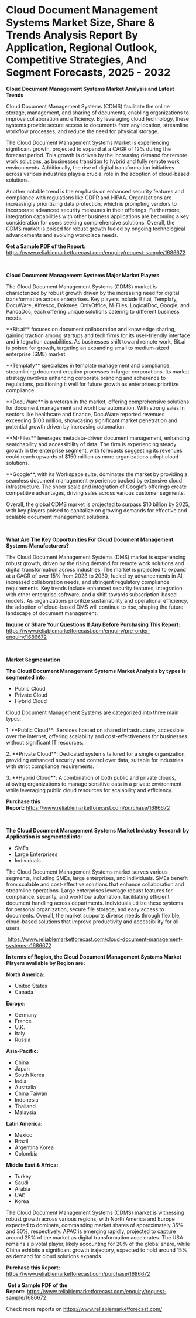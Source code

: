 <p><h1>Cloud Document Management Systems Market Size, Share & Trends Analysis Report By Application, Regional Outlook, Competitive Strategies, And Segment Forecasts, 2025 - 2032</h1></p><p><strong>Cloud Document Management Systems Market Analysis and Latest Trends</strong></p>
<p><p>Cloud Document Management Systems (CDMS) facilitate the online storage, management, and sharing of documents, enabling organizations to improve collaboration and efficiency. By leveraging cloud technology, these systems provide secure access to documents from any location, streamline workflow processes, and reduce the need for physical storage.</p><p>The Cloud Document Management Systems Market is experiencing significant growth, projected to expand at a CAGR of 12% during the forecast period. This growth is driven by the increasing demand for remote work solutions, as businesses transition to hybrid and fully remote work environments. Additionally, the rise of digital transformation initiatives across various industries plays a crucial role in the adoption of cloud-based solutions.</p><p>Another notable trend is the emphasis on enhanced security features and compliance with regulations like GDPR and HIPAA. Organizations are increasingly prioritizing data protection, which is prompting vendors to incorporate advanced security measures in their offerings. Furthermore, integration capabilities with other business applications are becoming a key consideration for users seeking comprehensive solutions. Overall, the CDMS market is poised for robust growth fueled by ongoing technological advancements and evolving workplace needs.</p></p>
<p><strong>Get a Sample PDF of the Report:&nbsp;</strong> <a href="https://www.reliablemarketforecast.com/enquiry/request-sample/1686672?utm_campaign=3045&utm_medium=2&utm_source=Github&utm_content=ia&utm_term=26032025&utm_id=cloud-document-management-systems">https://www.reliablemarketforecast.com/enquiry/request-sample/1686672</a></p>
<p>&nbsp;</p>
<p><strong>Cloud Document Management Systems Major Market Players</strong></p>
<p><p>The Cloud Document Management Systems (CDMS) market is characterized by robust growth driven by the increasing need for digital transformation across enterprises. Key players include Bit.ai, Templafy, DocuWare, Alfresco, Dokmee, OnlyOffice, M-Files, LogicalDoc, Google, and PandaDoc, each offering unique solutions catering to different business needs.</p><p>**Bit.ai** focuses on document collaboration and knowledge sharing, gaining traction among startups and tech firms for its user-friendly interface and integration capabilities. As businesses shift toward remote work, Bit.ai is poised for growth, targeting an expanding small to medium-sized enterprise (SME) market.</p><p>**Templafy** specializes in template management and compliance, streamlining document creation processes in larger corporations. Its market strategy involves enhancing corporate branding and adherence to regulations, positioning it well for future growth as enterprises prioritize compliance.</p><p>**DocuWare** is a veteran in the market, offering comprehensive solutions for document management and workflow automation. With strong sales in sectors like healthcare and finance, DocuWare reported revenues exceeding $100 million, showcasing significant market penetration and potential growth driven by increasing automation.</p><p>**M-Files** leverages metadata-driven document management, enhancing searchability and accessibility of data. The firm is experiencing steady growth in the enterprise segment, with forecasts suggesting its revenues could reach upwards of $150 million as more organizations adopt cloud solutions.</p><p>**Google**, with its Workspace suite, dominates the market by providing a seamless document management experience backed by extensive cloud infrastructure. The sheer scale and integration of Google’s offerings create competitive advantages, driving sales across various customer segments.</p><p>Overall, the global CDMS market is projected to surpass $10 billion by 2025, with key players poised to capitalize on growing demands for effective and scalable document management solutions.</p></p>
<p>&nbsp;</p>
<p><strong>What Are The Key Opportunities For Cloud Document Management Systems Manufacturers?</strong></p>
<p><p>The Cloud Document Management Systems (DMS) market is experiencing robust growth, driven by the rising demand for remote work solutions and digital transformation across industries. The market is projected to expand at a CAGR of over 15% from 2023 to 2030, fueled by advancements in AI, increased collaboration needs, and stringent regulatory compliance requirements. Key trends include enhanced security features, integration with other enterprise software, and a shift towards subscription-based models. As organizations prioritize sustainability and operational efficiency, the adoption of cloud-based DMS will continue to rise, shaping the future landscape of document management.</p></p>
<p><strong>Inquire or Share Your Questions If Any Before Purchasing This Report:</strong> <a href="https://www.reliablemarketforecast.com/enquiry/pre-order-enquiry/1686672?utm_campaign=3045&utm_medium=2&utm_source=Github&utm_content=ia&utm_term=26032025&utm_id=cloud-document-management-systems">https://www.reliablemarketforecast.com/enquiry/pre-order-enquiry/1686672</a></p>
<p>&nbsp;</p>
<p><strong>Market Segmentation</strong></p>
<p><strong>The Cloud Document Management Systems Market Analysis by types is segmented into:</strong></p>
<p><ul><li>Public Cloud</li><li>Private Cloud</li><li>Hybrid Cloud</li></ul></p>
<p><p>Cloud Document Management Systems are categorized into three main types: </p><p>1. **Public Cloud**: Services hosted on shared infrastructure, accessible over the internet, offering scalability and cost-effectiveness for businesses without significant IT resources.</p><p>2. **Private Cloud**: Dedicated systems tailored for a single organization, providing enhanced security and control over data, suitable for industries with strict compliance requirements.</p><p>3. **Hybrid Cloud**: A combination of both public and private clouds, allowing organizations to manage sensitive data in a private environment while leveraging public cloud resources for scalability and efficiency.</p></p>
<p><strong>Purchase this Report:&nbsp;</strong><a href="https://www.reliablemarketforecast.com/purchase/1686672?utm_campaign=3045&utm_medium=2&utm_source=Github&utm_content=ia&utm_term=26032025&utm_id=cloud-document-management-systems">https://www.reliablemarketforecast.com/purchase/1686672</a></p>
<p>&nbsp;</p>
<p><strong>The Cloud Document Management Systems Market Industry Research by Application is segmented into:</strong></p>
<p><ul><li>SMEs</li><li>Large Enterprises</li><li>Individuals</li></ul></p>
<p><p>The Cloud Document Management Systems market serves various segments, including SMEs, large enterprises, and individuals. SMEs benefit from scalable and cost-effective solutions that enhance collaboration and streamline operations. Large enterprises leverage robust features for compliance, security, and workflow automation, facilitating efficient document handling across departments. Individuals utilize these systems for personal organization, secure file storage, and easy access to documents. Overall, the market supports diverse needs through flexible, cloud-based solutions that improve productivity and accessibility for all users.</p></p>
<p><a href="https://www.reliablemarketforecast.com/cloud-document-management-systems-r1686672?utm_campaign=3045&utm_medium=2&utm_source=Github&utm_content=ia&utm_term=26032025&utm_id=cloud-document-management-systems">&nbsp;https://www.reliablemarketforecast.com/cloud-document-management-systems-r1686672</a></p>
<p><strong>In terms of Region, the Cloud Document Management Systems Market Players available by Region are:</strong></p>
<p>
    <p> <strong> North America: </strong>
        <ul>
            <li>United States</li>
            <li>Canada</li>
        </ul>
        </p> 
    <p> <strong> Europe: </strong>
        <ul>
            <li>Germany</li>
            <li>France</li>
            <li>U.K.</li>
            <li>Italy</li>
            <li>Russia</li>
        </ul>
        </p> 
    <p> <strong> Asia-Pacific: </strong>
        <ul>
            <li>China</li>
            <li>Japan</li>
            <li>South Korea</li>
            <li>India</li>
            <li>Australia</li>
            <li>China Taiwan</li>
            <li>Indonesia</li>
            <li>Thailand</li>
            <li>Malaysia</li>
        </ul>
        </p> 
    <p> <strong> Latin America: </strong>
        <ul>
            <li>Mexico</li>
            <li>Brazil</li>
            <li>Argentina Korea</li>
            <li>Colombia</li>
        </ul>
        </p> 
    <p> <strong> Middle East & Africa: </strong>
        <ul>
            <li>Turkey</li>
            <li>Saudi</li>
            <li>Arabia</li>
            <li>UAE</li>
            <li>Korea</li>
        </ul>
    </p>
    </p>
<p><p>The Cloud Document Management Systems (CDMS) market is witnessing robust growth across various regions, with North America and Europe expected to dominate, commanding market shares of approximately 35% and 30%, respectively. APAC is emerging rapidly, projected to capture around 25% of the market as digital transformation accelerates. The USA remains a pivotal player, likely accounting for 20% of the global share, while China exhibits a significant growth trajectory, expected to hold around 15% as demand for cloud solutions expands.</p></p>
<p><strong>Purchase this Report: </strong><a href="https://www.reliablemarketforecast.com/purchase/1686672?utm_campaign=3045&utm_medium=2&utm_source=Github&utm_content=ia&utm_term=26032025&utm_id=cloud-document-management-systems">https://www.reliablemarketforecast.com/purchase/1686672</a></p>
<p>&nbsp;<strong>Get a Sample PDF of the Report:&nbsp;&nbsp;</strong><a href="https://www.reliablemarketforecast.com/enquiry/request-sample/1686672?utm_campaign=3045&utm_medium=2&utm_source=Github&utm_content=ia&utm_term=26032025&utm_id=cloud-document-management-systems">https://www.reliablemarketforecast.com/enquiry/request-sample/1686672</a></p>
<p><strong></strong></p>
<p>Check more reports on <a href="https://www.reliablemarketforecast.com/?utm_campaign=3045&utm_medium=2&utm_source=Github&utm_content=ia&utm_term=26032025&utm_id=cloud-document-management-systems">https://www.reliablemarketforecast.com/</a></p>